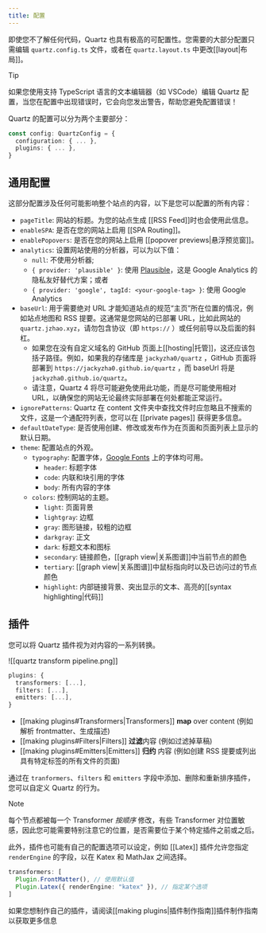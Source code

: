 ```yaml
---
title: 配置
---
```


即使您不了解任何代码，Quartz 也具有极高的可配置性。您需要的大部分配置只需编辑 `quartz.config.ts` 文件，或者在 `quartz.layout.ts` 中更改[[layout|布局]]。

> [!tip] 
> 如果您使用支持 TypeScript 语言的文本编辑器（如 VSCode）编辑 Quartz 配置，当您在配置中出现错误时，它会向您发出警告，帮助您避免配置错误！

Quartz 的配置可以分为两个主要部分：

```ts title="quartz.config.ts"
const config: QuartzConfig = {
  configuration: { ... },
  plugins: { ... },
}
```

## 通用配置

这部分配置涉及任何可能影响整个站点的内容，以下是您可以配置的所有内容：

- `pageTitle`: 网站的标题。为您的站点生成 [[RSS Feed]]时也会使用此信息。
- `enableSPA`: 是否在您的网站上启用 [[SPA Routing]]。
- `enablePopovers`: 是否在您的网站上启用 [[popover previews|悬浮预览窗]]。
- `analytics`: 设置网站使用的分析器，可以为以下值：
  - `null`: 不使用分析器;
  - `{ provider: 'plausible' }`: 使用 [Plausible](https://plausible.io/)，这是 Google Analytics 的隐私友好替代方案；或者
  - `{ provider: 'google', tagId: <your-google-tag> }`: 使用 Google Analytics
- `baseUrl`: 用于需要绝对 URL 才能知道站点的规范“主页”所在位置的情况，例如站点地图和 RSS 提要。这通常是您网站的已部署 URL，比如此网站的 `quartz.jzhao.xyz`，请勿包含协议（即 `https://` ）或任何前导以及后面的斜杠。
  - 如果您在没有自定义域名的 GitHub 页面上[[hosting|托管]]，这还应该包括子路径。例如，如果我的存储库是 `jackyzha0/quartz` ，GitHub 页面将部署到 `https://jackyzha0.github.io/quartz` ，而 baseUrl 将是 `jackyzha0.github.io/quartz`。
  - 请注意，Quartz 4 将尽可能避免使用此功能，而是尽可能使用相对 URL，以确保您的网站无论最终实际部署在何处都能正常运行。
- `ignorePatterns`: Quartz 在 content 文件夹中查找文件时应忽略且不搜索的文件，这是一个通配符列表，您可以在 [[private pages]] 获得更多信息。
- `defaultDateType`: 是否使用创建、修改或发布作为在页面和页面列表上显示的默认日期。
- `theme`: 配置站点的外观。
  - `typography`: 配置字体，[Google Fonts](https://fonts.google.com/) 上的字体均可用。
    - `header`: 标题字体
    - `code`: 内联和块引用的字体
    - `body`: 所有内容的字体
  - `colors`: 控制网站的主题。
    - `light`: 页面背景
    - `lightgray`: 边框
    - `gray`: 图形链接，较粗的边框
    - `darkgray`: 正文
    - `dark`: 标题文本和图标
    - `secondary`: 链接颜色，[[graph view|关系图谱]]中当前节点的颜色
    - `tertiary`: [[graph view|关系图谱]]中鼠标指向时以及已访问过的节点颜色
    - `highlight`: 内部链接背景、突出显示的文本、高亮的[[syntax highlighting|代码]]

## 插件

您可以将 Quartz 插件视为对内容的一系列转换。

![[quartz transform pipeline.png]]

```ts
plugins: {
  transformers: [...],
  filters: [...],
  emitters: [...],
}
```

- [[making plugins#Transformers|Transformers]] **map** over content (例如解析 frontmatter、生成描述)
- [[making plugins#Filters|Filters]] **过滤**内容 (例如过滤掉草稿)
- [[making plugins#Emitters|Emitters]] **归约** 内容 (例如创建 RSS 提要或列出具有特定标签的所有文件的页面)

通过在 `tranformers`、`filters` 和 `emitters` 字段中添加、删除和重新排序插件，您可以自定义 Quartz 的行为。

> [!note]
> 每个节点都被每一个 Transformer _按顺序_ 修改，有些 Transformer 对位置敏感，因此您可能需要特别注意它的位置，是否需要位于某个特定插件之前或之后。

此外，插件也可能有自己的配置选项可以设定，例如 [[Latex]] 插件允许您指定 `renderEngine` 的字段，以在 Katex 和 MathJax 之间选择。

```ts
transformers: [
  Plugin.FrontMatter(), // 使用默认值
  Plugin.Latex({ renderEngine: "katex" }), // 指定某个选项
]
```
如果您想制作自己的插件，请阅读[[making plugins|插件制作指南]]插件制作指南以获取更多信息
